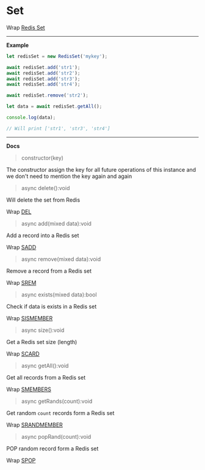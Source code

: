 # Set

Wrap [Redis Set](https://redis.io/commands#set)

---

**Example**

```javascript
let redisSet = new RedisSet('mykey');

await redisSet.add('str1');
await redisSet.add('str2');
await redisSet.add('str3');
await redisSet.add('str4');

await redisSet.remove('str2');

let data = await redisSet.getAll();

console.log(data); 

// Will print ['str1', 'str3', 'str4']
```

---

**Docs**

> constructor(key)

The constructor assign the key for all future operations of this instance 
and we don't need to mention the key again and again

> async delete():void

Will delete the set from Redis

Wrap [DEL](https://redis.io/commands/del)

> async add(mixed data):void

Add a record into a Redis set

Wrap [SADD](https://redis.io/commands/sadd)

> async remove(mixed data):void

Remove a record from a Redis set

Wrap [SREM](https://redis.io/commands/srem)

> async exists(mixed data):bool

Check if data is exists in a Redis set

Wrap [SISMEMBER](https://redis.io/commands/sismember)

> async size():void

Get a Redis set size (length)

Wrap [SCARD](https://redis.io/commands/scard)

> async getAll():void

Get all records from a Redis set

Wrap [SMEMBERS](https://redis.io/commands/smembers)

> async getRands(count):void

Get random `count` records form a Redis set

Wrap [SRANDMEMBER](https://redis.io/commands/srandmember)

> async popRand(count):void

POP random record form a Redis set

Wrap [SPOP](https://redis.io/commands/spop)
